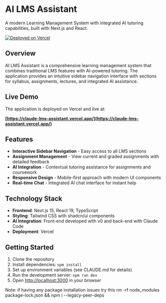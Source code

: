 # AI LMS Assistant

A modern Learning Management System with integrated AI tutoring capabilities, built with Next.js and React.

[![Deployed on Vercel](https://img.shields.io/badge/Deployed%20on-Vercel-black?style=for-the-badge&logo=vercel)](https://claude-lms-assistant.vercel.app/)

## Overview

AI LMS Assistant is a comprehensive learning management system that combines traditional LMS features with AI-powered tutoring. The application provides an intuitive sidebar navigation interface with sections for syllabus, assignments, lectures, and integrated AI assistance.

## Live Demo

The application is deployed on Vercel and live at:

**[https://claude-lms-assistant.vercel.app/](https://claude-lms-assistant.vercel.app/)**

## Features

- **Interactive Sidebar Navigation** - Easy access to all LMS sections
- **Assignment Management** - View current and graded assignments with detailed feedback
- **AI Integration** - Contextual tutoring assistance for assignments and coursework
- **Responsive Design** - Mobile-first approach with modern UI components
- **Real-time Chat** - Integrated AI chat interface for instant help

## Technology Stack

- **Frontend**: Next.js 15, React 19, TypeScript
- **Styling**: Tailwind CSS with shadcn/ui components
- **AI Integration**: Front-end developed with v0 and back-end with Claude Code
- **Deployment**: Vercel

## Getting Started

1. Clone the repository
2. Install dependencies: `npm install`
3. Set up environment variables (see CLAUDE.md for details)
4. Run the development server: `npm run dev`
5. Open [http://localhost:3000](http://localhost:3000) in your browser

Note: if having any package installation issues try this
rm -rf node_modules package-lock.json && npm i --legacy-peer-deps